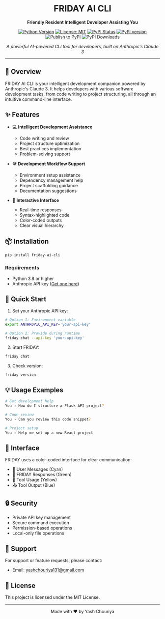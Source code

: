 <div align="center">

# FRIDAY AI CLI

**Friendly Resident Intelligent Developer Assisting You**

[![Python Version](https://img.shields.io/badge/python-3.9%2B-blue.svg)](https://www.python.org/downloads/)
[![License: MIT](https://img.shields.io/badge/License-MIT-yellow.svg)](https://opensource.org/licenses/MIT)
[![PyPI Status](https://img.shields.io/pypi/status/friday-ai-cli.svg)](https://pypi.org/project/friday-ai-cli/)
[![PyPI version](https://badge.fury.io/py/friday-ai-cli.svg)](https://badge.fury.io/py/friday-ai-cli)
[![Publish to PyPI](https://github.com/yashChouriya/friday-ai-cli/actions/workflows/publish.yml/badge.svg)](https://github.com/yashChouriya/friday-ai-cli/actions/workflows/publish.yml)
![PyPI Downloads](https://static.pepy.tech/badge/friday-ai-cli)


*A powerful AI-powered CLI tool for developers, built on Anthropic's Claude 3*

</div>

---

## 🚀 Overview

FRIDAY AI CLI is your intelligent development companion powered by Anthropic's Claude 3. It helps developers with various software development tasks, from code writing to project structuring, all through an intuitive command-line interface.

## ✨ Features

- 💻 **Intelligent Development Assistance**
  - Code writing and review
  - Project structure optimization
  - Best practices implementation
  - Problem-solving support

- 🛠️ **Development Workflow Support**
  - Environment setup assistance
  - Dependency management help
  - Project scaffolding guidance
  - Documentation suggestions

- 👾 **Interactive Interface**
  - Real-time responses
  - Syntax-highlighted code
  - Color-coded outputs
  - Clear visual hierarchy

## 📦 Installation

```bash
pip install friday-ai-cli
```

### Requirements
- Python 3.8 or higher
- Anthropic API key ([Get one here](https://www.anthropic.com/))

## 🎯 Quick Start

1. Set your Anthropic API key:
```bash
# Option 1: Environment variable
export ANTHROPIC_API_KEY='your-api-key'

# Option 2: Provide during runtime
friday chat --api-key 'your-api-key'
```

2. Start FRIDAY:
```bash
friday chat
```

3. Check version:
```bash
friday version
```

## 💡 Usage Examples

```bash
# Get development help
You › How do I structure a Flask API project?

# Code review
You › Can you review this code snippet?

# Project setup
You › Help me set up a new React project
```

## 🎨 Interface

FRIDAY uses a color-coded interface for clear communication:

- 👤 User Messages (Cyan)
- 🤖 FRIDAY Responses (Green)
- 🔧 Tool Usage (Yellow)
- 📤 Tool Output (Blue)

## 🔒 Security

- Private API key management
- Secure command execution
- Permission-based operations
- Local-only file operations

## 🤝 Support

For support or feature requests, please contact:
- Email: [yashchouriya131@gmail.com](mailto:yashchouriya131@gmail.com)

## 📄 License

This project is licensed under the MIT License.

---

<div align="center">

Made with ❤️ by Yash Chouriya

</div>
